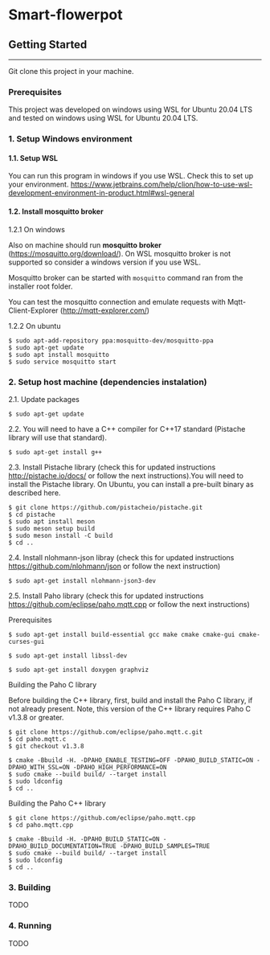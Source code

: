 # Smart-flowerpot


## Getting Started
---
Git clone this project in your machine.

### **Prerequisites**

This project was developed on windows using WSL for Ubuntu 20.04 LTS and tested on windows using WSL for Ubuntu 20.04 LTS.

### **1. Setup Windows environment**


#### **1.1. Setup WSL**

You can run this program in windows if you use WSL. Check this to set up your environment.
https://www.jetbrains.com/help/clion/how-to-use-wsl-development-environment-in-product.html#wsl-general


#### **1.2. Install mosquitto broker**

1.2.1 On windows

Also on machine should run **mosquitto broker** (https://mosquitto.org/download/).
On WSL mosquitto broker is not supported so consider a windows version if you use WSL.

Mosquitto broker can be started with `mosquitto` command ran from the installer root folder.

You can test the mosquitto connection and emulate requests with Mqtt-Client-Explorer (http://mqtt-explorer.com/)


1.2.2 On ubuntu

```
$ sudo apt-add-repository ppa:mosquitto-dev/mosquitto-ppa
$ sudo apt-get update
$ sudo apt install mosquitto
$ sudo service mosquitto start
```

### **2. Setup host machine (dependencies instalation)**

2.1. Update packages

```
$ sudo apt-get update
```

2.2. You will need to have a C++ compiler for C++17 standard (Pistache library will use that standard).

```
$ sudo apt-get install g++
```

2.3. Install Pistache library (check this for updated instructions http://pistache.io/docs/ or follow the next instructions).You will need to install the Pistache library. On Ubuntu, you can install a pre-built binary as described here.

```
$ git clone https://github.com/pistacheio/pistache.git
$ cd pistache
$ sudo apt install meson
$ sudo meson setup build
$ sudo meson install -C build
$ cd ..
```

2.4. Install nlohmann-json libray (check this for updated instructions https://github.com/nlohmann/json or follow the next instruction)

```
$ sudo apt-get install nlohmann-json3-dev
```

2.5. Install Paho library (check this for updated instructions https://github.com/eclipse/paho.mqtt.cpp or follow the next instructions)

Prerequisites

```
$ sudo apt-get install build-essential gcc make cmake cmake-gui cmake-curses-gui

$ sudo apt-get install libssl-dev 

$ sudo apt-get install doxygen graphviz
```

Building the Paho C library

Before building the C++ library, first, build and install the Paho C library, if not already present. Note, this version of the C++ library requires Paho C v1.3.8 or greater.

```
$ git clone https://github.com/eclipse/paho.mqtt.c.git
$ cd paho.mqtt.c
$ git checkout v1.3.8

$ cmake -Bbuild -H. -DPAHO_ENABLE_TESTING=OFF -DPAHO_BUILD_STATIC=ON -DPAHO_WITH_SSL=ON -DPAHO_HIGH_PERFORMANCE=ON
$ sudo cmake --build build/ --target install
$ sudo ldconfig
$ cd ..
```

Building the Paho C++ library

```
$ git clone https://github.com/eclipse/paho.mqtt.cpp
$ cd paho.mqtt.cpp

$ cmake -Bbuild -H. -DPAHO_BUILD_STATIC=ON -DPAHO_BUILD_DOCUMENTATION=TRUE -DPAHO_BUILD_SAMPLES=TRUE
$ sudo cmake --build build/ --target install
$ sudo ldconfig
$ cd ..
```

### **3. Building**
TODO


### **4. Running**
TODO